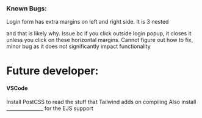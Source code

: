 ### Known Bugs:
Login form has extra margins on left and right side. It is 3 nested <div> and that is likely why.
Issue bc if you click outside login popup, it closes it unless you click on these horizontal margins. Cannot figure out how to fix, minor bug as it does not significantly impact functionality

# Future developer:
#### VSCode
Install PostCSS to read the stuff that Tailwind adds on compiling
Also install _______________ for the EJS support